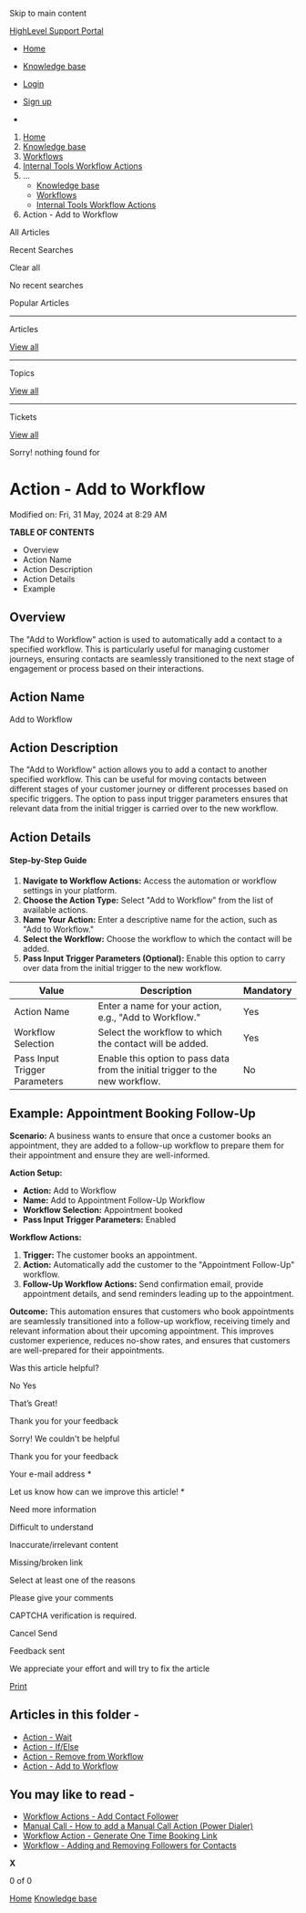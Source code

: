 Skip to main content

[ HighLevel Support Portal ](https://help.gohighlevel.com)

  * [ Home ](/support/home)
  * [ Knowledge base ](/support/solutions)

  * [Login](/support/login)
  * [Sign up](/support/signup)
  * 

  1. [Home](/support/home)
  2. [Knowledge base](/support/solutions)
  3. [Workflows](/support/solutions/48000455132)
  4. [Internal Tools Workflow Actions](/support/solutions/folders/155000000751)
  5. ... 
     * [Knowledge base](/support/solutions)
     * [Workflows](/support/solutions/48000455132)
     * [Internal Tools Workflow Actions](/support/solutions/folders/155000000751)
  6. Action - Add to Workflow

All  Articles 

Recent Searches

Clear all

No recent searches

Popular Articles

* * *

Articles

[View all](/support/search/solutions)

* * *

Topics

[View all](/support/search/topics)

* * *

Tickets

[View all](/support/search/tickets)

Sorry! nothing found for   

# Action - Add to Workflow

Modified on: Fri, 31 May, 2024 at 8:29 AM

**TABLE OF CONTENTS**

  * Overview
  * Action Name
  * Action Description
  * Action Details
  * Example  

## Overview

The "Add to Workflow" action is used to automatically add a contact to a specified workflow. This is particularly useful for managing customer journeys, ensuring contacts are seamlessly transitioned to the next stage of engagement or process based on their interactions.

## Action Name

Add to Workflow

## Action Description

The "Add to Workflow" action allows you to add a contact to another specified workflow. This can be useful for moving contacts between different stages of your customer journey or different processes based on specific triggers. The option to pass input trigger parameters ensures that relevant data from the initial trigger is carried over to the new workflow.

## Action Details

#### Step-by-Step Guide

  1. **Navigate to Workflow Actions:** Access the automation or workflow settings in your platform.
  2. **Choose the Action Type:** Select "Add to Workflow" from the list of available actions.
  3. **Name Your Action:** Enter a descriptive name for the action, such as "Add to Workflow."
  4. **Select the Workflow:** Choose the workflow to which the contact will be added.
  5. **Pass Input Trigger Parameters (Optional):** Enable this option to carry over data from the initial trigger to the new workflow.

Value| Description| Mandatory  
---|---|---  
Action Name| Enter a name for your action, e.g., "Add to Workflow."| Yes  
Workflow Selection| Select the workflow to which the contact will be added.| Yes  
Pass Input Trigger Parameters| Enable this option to pass data from the initial trigger to the new workflow.| No  

## Example: Appointment Booking Follow-Up

**Scenario:** A business wants to ensure that once a customer books an appointment, they are added to a follow-up workflow to prepare them for their appointment and ensure they are well-informed.

**Action Setup:**

  * **Action:** Add to Workflow
  * **Name:** Add to Appointment Follow-Up Workflow
  * **Workflow Selection:** Appointment booked
  * **Pass Input Trigger Parameters:** Enabled

**Workflow Actions:**

  1. **Trigger:** The customer books an appointment.
  2. **Action:** Automatically add the customer to the "Appointment Follow-Up" workflow.
  3. **Follow-Up Workflow Actions:** Send confirmation email, provide appointment details, and send reminders leading up to the appointment.  

**Outcome:** This automation ensures that customers who book appointments are seamlessly transitioned into a follow-up workflow, receiving timely and relevant information about their upcoming appointment. This improves customer experience, reduces no-show rates, and ensures that customers are well-prepared for their appointments.

Was this article helpful?

No  Yes 

That’s Great!

Thank you for your feedback

Sorry! We couldn't be helpful

Thank you for your feedback

Your e-mail address *

Let us know how can we improve this article! *

Need more information 

Difficult to understand 

Inaccurate/irrelevant content 

Missing/broken link 

Select at least one of the reasons 

Please give your comments 

CAPTCHA verification is required. 

Cancel  Send 

Feedback sent

We appreciate your effort and will try to fix the article

[Print](javascript:print\(\))

## Articles in this folder -

  * [Action - Wait](/support/solutions/articles/155000002470-action-wait)
  * [Action - If/Else](/support/solutions/articles/155000002471-action-if-else)
  * [Action - Remove from Workflow](/support/solutions/articles/155000002553-action-remove-from-workflow)
  * [Action - Add to Workflow](/support/solutions/articles/155000002554-action-add-to-workflow)

## You may like to read -

  * [Workflow Actions - Add Contact Follower](/support/solutions/articles/155000003425-workflow-actions-add-contact-follower)
  * [Manual Call - How to add a Manual Call Action (Power Dialer)](/support/solutions/articles/48000979920-manual-call-how-to-add-a-manual-call-action-power-dialer-)
  * [Workflow Action - Generate One Time Booking Link](/support/solutions/articles/155000003461-workflow-action-generate-one-time-booking-link)
  * [Workflow - Adding and Removing Followers for Contacts](/support/solutions/articles/155000002109-workflow-adding-and-removing-followers-for-contacts)

**X**

0 of 0 []()

[Home](/support/home) [Knowledge base](/support/solutions)
